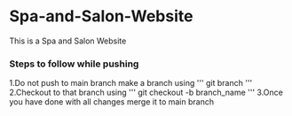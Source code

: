 # Spa-and-Salon-Website
This is a Spa and Salon Website

### Steps to follow while pushing

1.Do not push to main branch make a branch using 
'''
git branch
'''
2.Checkout to that branch using 
'''
git checkout -b branch_name
'''
3.Once you have done with all changes merge it to main branch


